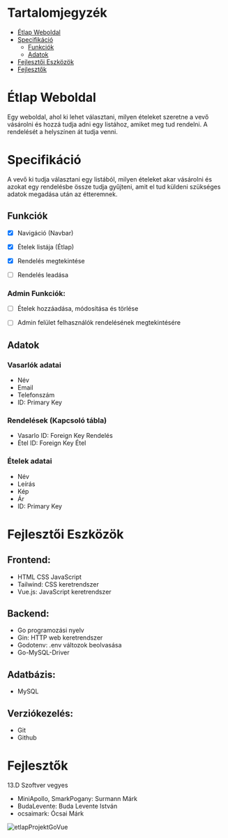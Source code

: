 # Tartalomjegyzék

-  [Étlap Weboldal](#Étlap)
-  [Specifikáció](#Specifikáció)
    -  [Funkciók](#Funkciók)
    -  [Adatok](#Adatok)
-  [Fejlesztői Eszközök](#Fejlesztői-Eszközök)
-  [Fejlesztők](#Fejlesztők)

<a id="Étlap"></a>

# Étlap Weboldal

Egy weboldal, ahol ki lehet választani, milyen ételeket szeretne a vevő vásárolni és hozzá tudja adni egy listához, amiket meg tud rendelni. A rendelését a helyszínen át tudja venni.


<a id="Specifikáció"></a>

# Specifikáció

A vevő ki tudja választani egy listából, milyen ételeket akar vásárolni és azokat egy rendelésbe össze tudja gyűjteni, amit el tud küldeni szükséges adatok megadása után az étteremnek.


<a id="Funkciók"></a>

## Funkciók

-   [X] Navigáció (Navbar)
-   [X] Ételek listája (Étlap)
-   [X] Rendelés megtekintése
-   [ ] Rendelés leadása


### Admin Funkciók:

-   [ ] Ételek hozzáadása, módosítása és törlése
-   [ ] Admin felület felhasználók rendelésének megtekintésére


<a id="Adatok"></a>

## Adatok


### Vasarlók adatai

-   Név
-   Email
-   Telefonszám
-   ID: Primary Key


### Rendelések (Kapcsoló tábla)

-   Vasarlo ID: Foreign Key Rendelés
-   Étel ID: Foreign Key Étel


### Ételek adatai

-   Név
-   Leírás
-   Kép
-   Ár
-   ID: Primary Key


<a id="Fejlesztői-Eszközök"></a>

# Fejlesztői Eszközök


## Frontend:

-   HTML CSS JavaScript
-   Tailwind: CSS keretrendszer
-   Vue.js: JavaScript keretrendszer


## Backend:

-   Go programozási nyelv
-   Gin: HTTP web keretrendszer
-   Godotenv: .env változok beolvasása
-   Go-MySQL-Driver

## Adatbázis:

-   MySQL


## Verziókezelés:

-   Git
-   Github


<a id="Fejlesztők"></a>

# Fejlesztők

13.D Szoftver vegyes

-   MiniApollo, SmarkPogany: Surmann Márk
-   BudaLevente: Buda Levente István
-   ocsaimark: Ócsai Márk

![etlapProjektGoVue](https://github.com/user-attachments/assets/7b4b702b-75de-49f6-824d-d1b6d5348dfc)

